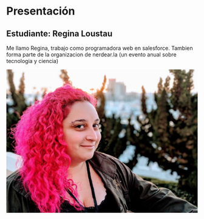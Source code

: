 # Presentación

## Estudiante: Regina Loustau

Me llamo Regina, trabajo como programadora web en salesforce. Tambien forma parte 
de la organizacion de nerdear.la (un evento anual sobre tecnologia y ciencia)

![mi foto](foto.jpg)

